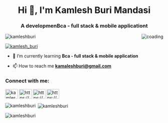 <h1 align="center">Hi 👋, I'm Kamlesh Buri Mandasi</h1>
<h3 align="center">A developmenBca - full stack & mobile applicationt</h3>

<img align="right" alt="coading" wigth="400" src="https://user-images.githubusercontent.com/55389276/140866485-8fb1c876-9a8f-4d6a-98dc-08c4981eaf70.gif">

<p align="left"> <img src="https://komarev.com/ghpvc/?username=kamleshburi&label=Profile%20views&color=0e75b6&style=flat" alt="kamleshburi" /> </p>

<p align="left"> <a href="https://twitter.com/kamlesh_buri" target="blank"><img src="https://img.shields.io/twitter/follow/kamlesh_buri?logo=twitter&style=for-the-badge" alt="kamlesh_buri" /></a> </p>

- 🌱 I’m currently learning **Bca - full stack & mobile application**

- 📫 How to reach me **kamaleshburi@gmail.com**

<h3 align="left">Connect with me:</h3>
<p align="left">
<a href="https://twitter.com/kamlesh_buri" target="blank"><img align="center" src="https://raw.githubusercontent.com/rahuldkjain/github-profile-readme-generator/master/src/images/icons/Social/twitter.svg" alt="kamlesh_buri" height="30" width="40" /></a>
<a href="https://linkedin.com/in/https://www.linkedin.com/in/kamleshburimandasi" target="blank"><img align="center" src="https://raw.githubusercontent.com/rahuldkjain/github-profile-readme-generator/master/src/images/icons/Social/linked-in-alt.svg" alt="https://www.linkedin.com/in/kamleshburimandasi" height="30" width="40" /></a>
<a href="https://fb.com/https://www.facebook.com/kkb.mandasi.1" target="blank"><img align="center" src="https://raw.githubusercontent.com/rahuldkjain/github-profile-readme-generator/master/src/images/icons/Social/facebook.svg" alt="https://www.facebook.com/kkb.mandasi.1" height="30" width="40" /></a>
<a href="https://instagram.com/https://www.instagram.com/kamleshburimandasi" target="blank"><img align="center" src="https://raw.githubusercontent.com/rahuldkjain/github-profile-readme-generator/master/src/images/icons/Social/instagram.svg" alt="https://www.instagram.com/kamleshburimandasi" height="30" width="40" /></a>
</p>

<p><img align="left" src="https://github-readme-stats.vercel.app/api/top-langs?username=kamleshburi&show_icons=true&locale=en&layout=compact" alt="kamleshburi" /></p>

<p>&nbsp;<img align="center" src="https://github-readme-stats.vercel.app/api?username=kamleshburi&show_icons=true&locale=en" alt="kamleshburi" /></p>

<p><img align="center" src="https://github-readme-streak-stats.herokuapp.com/?user=kamleshburi&" alt="kamleshburi" /></p>
